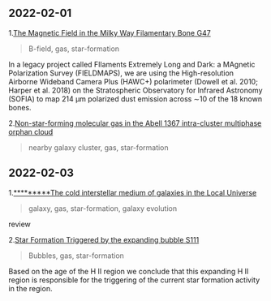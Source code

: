 ## 2022-02-01

1.[The Magnetic Field in the Milky Way Filamentary Bone G47](https://arxiv.org/abs/2201.11933 )
> B-field, gas, star-formation

In a legacy project called FIlaments Extremely Long and Dark: a MAgnetic Polarization Survey (FIELDMAPS), we are using the High-resolution Airborne Wideband Camera Plus (HAWC+) polarimeter (Dowell et al. 2010; Harper et al. 2018) on the Stratospheric Observatory for Infrared Astronomy (SOFIA) to map 214 µm polarized dust emission across ∼10 of the 18 known bones.


2.[Non-star-forming molecular gas in the Abell 1367 intra-cluster multiphase orphan cloud](https://arxiv.org/abs/2201.11141 )
> nearby galaxy cluster, gas, star-formation

## 2022-02-03

1.[*********The cold interstellar medium of galaxies in the Local Universe](https://arxiv.org/abs/2202.00690)
> galaxy, gas, star-formation, galaxy evolution

review


2.[Star Formation Triggered by the expanding bubble S111](https://arxiv.org/abs/2202.00988)
> Bubbles, gas, star-formation

Based on the age of the H II region we conclude that this expanding H II region is responsible for the triggering of the current star formation activity in the region.

















